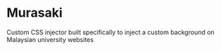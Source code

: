 # Murasaki
Custom CSS injector built specifically to inject a custom background on Malaysian university websites

